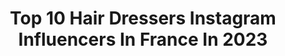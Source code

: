 ---
title: Top 10 Hair Dressers Instagram Influencers In France In 2023
description: >-
  Find top hair dressers Instagram influencers in France in 2023. Most popular hashtags: #dresses #hair #dress #hairstyle.
platform: Instagram
hits: 19
text_top: Discover the top-rated Instagram profiles on inBeat.
text_bottom: inBeat aggregates 19 Instagram influencers like this in France for you to connect with.
profiles:
  - username: "lesalondenaelle"
    fullname: >-
      Le Salon de Naëlle
    bio: >-
      Hair stylist 🇫🇷 👻lesalondenaelle 📍52 rue Boissière, Paris 16ème ☎️ 0142251507 📍Livry Gargan 93190 ☎️ 0149446104 / 0952201732 RÉSERVATION ⬇️
    location: "France"
    followers: 106649
    engagement: 60
    commentsToLikes: 0.007234
    id: ck9hanpdrd9nk0j78qocm433z
    verified: false
    hashtags: "#paris, #parisienne, #ombre, #blonde"
  - username: "gjithqka_per_femrat"
    fullname: >-
      Gjithqka per Femrat 👗👄💅
    bio: >-
      • Makeup & Hairstyle💫 • Dresses 👗 INSPIRATION
    location: "France"
    followers: 377205
    engagement: 80
    commentsToLikes: 0.006957
    id: ckapaqfybx2w20i7867qgj55r
    verified: false
    hashtags: ""
  - username: "mariegrippon"
    fullname: >-
      Marie Grippon
    bio: >-
      📍 Paris / Reims 🇫🇷 📩 Contact : mariegrippon2@gmail.com @enjoymodelsagency @whatelseagency 👩‍👦 Mommy single / Maman seule
    location: "France"
    followers: 61192
    engagement: 676
    commentsToLikes: 0.031767
    id: ck0w31cggr4tw0i1930vvch6n
    verified: false
    hashtags: "#glamour, #makeup, #doux, #expression"
  - username: "janessa.crosby"
    fullname: >-
      j a n e s s a
    bio: >-
      📍slc, ut 🤍former nba dancer ✨outfit ideas | hair inspo ⬇️fashion, home & daily sale finds linked below
    location: "France"
    followers: 21185
    engagement: 691
    commentsToLikes: 0.037885
    id: ck5q1bm5xa7m80i11efmsh1lg
    verified: false
    hashtags: "#lookbook, #hairdo, #clipinhairextensions, #blonde"
  - username: "kelleynan"
    fullname: >-
      Kelley Nan ™️
    bio: >-
      Creator | Nester | Hostess | Baby Paparazzo ▫️▫️▫️ Celebrating a life of bucket lists, casseroles, big hair, pretty place settings, & tiny outfits
    location: "France"
    followers: 184885
    engagement: 113
    commentsToLikes: 0.066967
    id: ck0w4swjh094w0i19sdydz6cz
    verified: false
    hashtags: "#christmasdecorating, #christmastrees, #diningroomdecor, #livingroomdecor"
  - username: "wedding.pages"
    fullname: >-
      • Luxury Wedding Pages •
    bio: >-
      Glamorous weddings, dresses, decor, venues & more • 😍 Get Your Bridal @MissToMrsBox Subscription
    location: "France"
    followers: 1120981
    engagement: 54
    commentsToLikes: 0.007084
    id: ck0ty2lbglcl90i19flacwyif
    verified: false
    hashtags: "#ringbling, #destinationwedding, #weddinginspiration, #bride"
  - username: "charlene_rso"
    fullname: >-
      Charlène Russo
    bio: >-
      💗 Mum of Neela & Lénéa 🧸 📍#Lyonnaise, fr ✉️ Contact: scarpinabeauty@gmail.com
    location: "France"
    followers: 30620
    engagement: 247
    commentsToLikes: 0.047035
    id: ck5hn8pbyneeu0i11wbed0d98
    verified: false
    hashtags: "#mode, #ootd, #fashionstyle, #amour"
  - username: "_mademoiselle_charliie_"
    fullname: >-
      CHARLENE ❥ | Lifestyle
    bio: >-
      + French Girl 🇫🇷 + Black & White Outfit + 💌Charlie_fuster@hotmail.fr No Men ⛔️ ( sinon bloqué )
    location: "France"
    followers: 31614
    engagement: 120
    commentsToLikes: 0.033735
    id: ck15qx2zs52dr0i19im7c0d15
    verified: false
    hashtags: "#frenchgirl, #love, #allblackstyle, #xoxo"
  - username: "domineckamarkova"
    fullname: >-
      👑MISS SLOVAK REPUBLIC T. '15👑
    bio: >-
      DOMINIKA MARKOVÁ® O F F I C I A L Collaboration📨 direct Make-up Artist @makeupstar_beautysalon
    location: "France"
    followers: 121064
    engagement: 306
    commentsToLikes: 0.014021
    id: ck8t3ylkf4ynn0j78ht2n0c7l
    verified: false
    hashtags: "#model, #instagram, #stylish, #follow"
  - username: "zoelamariee"
    fullname: >-
      Zoé & Laurent
    bio: >-
      💍 Fiançailles le 17 mars 2018 💒 Mariage reporté à avril 2021 - Prépa de notre mariage, inspi, bons plans, astuces... Blog ⬇️
    location: "France"
    followers: 16038
    engagement: 244
    commentsToLikes: 0.016859
    id: ck6ub1vb36zeg0j717thmx5rl
    verified: false
    hashtags: "#robe, #decorationmariage, #bridetobe2022, #weddingdress"
---